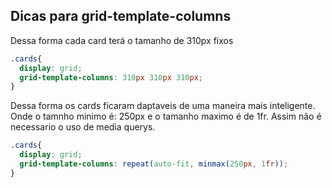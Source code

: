 
## Dicas para grid-template-columns

Dessa forma cada card terá o tamanho de 310px fixos
```css
.cards{
  display: grid;
  grid-template-columns: 310px 310px 310px;
}
```

Dessa forma os cards ficaram daptaveis de uma maneira mais inteligente. Onde o tamnho minimo é: 250px e o tamanho maximo é de 1fr. Assim não é necessario o uso de media querys.

```css
.cards{
  display: grid;
  grid-template-columns: repeat(auto-fit, minmax(250px, 1fr));
}
```